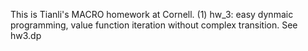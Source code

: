 This is Tianli's MACRO homework at Cornell.
(1) hw_3: easy dynmaic programming, value function iteration without complex transition.
See hw3.dp
